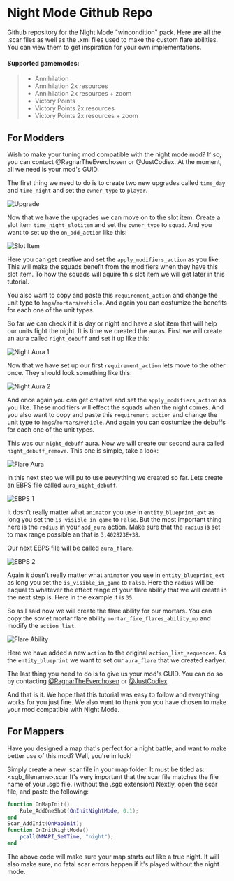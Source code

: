 # Night Mode Github Repo
Github repository for the Night Mode "wincondition" pack. Here are all the .scar files as well as the .xml files used to make the custom flare abilities. You can view them to get inspiration for your own implementations.

#### Supported gamemodes:
> - Annihilation
> - Annihilation 2x resources
> - Annihilation 2x resources + zoom
> - Victory Points
> - Victory Points 2x resources
> - Victory Points 2x resources + zoom

## For Modders
Wish to make your tuning mod compatible with the night mode mod?
If so, you can contact @RagnarTheEverchosen or @JustCodiex. At the moment, all we need is your mod's GUID.

The first thing we need to do is to create two new upgrades called `time_day` and `time_night` and set the `owner_type` to `player`.

![Upgrade](https://i.imgur.com/WrnufDd.png)

Now that we have the upgrades we can move on to the slot item. Create a slot item `time_night_slotitem` and set the `owner_type` to `squad`. And you want to set up the `on_add_action` like this:

![Slot Item](https://i.imgur.com/JzDgoh5.png)

Here you can get creative and set the `apply_modifiers_action` as you like. This will make the squads benefit from the modifiers when they have this slot item. To how the squads will aquire this slot item we will get later in this tutorial.

You also want to copy and paste this `requirement_action` and change the unit type to `hmgs`/`mortars`/`vehicle`. And again you can costumize the benefits for each one of the unit types. 

So far we can check if it is day or night and have a slot item that will help our units fight the night. It is time we created the auras. First we will create an aura called `night_debuff` and set it up like this:

![Night Aura 1](https://i.imgur.com/65f7fLu.png)

Now that we have set up our first `requirement_action` lets move to the other once. They should look something like this:

![Night Aura 2](https://i.imgur.com/7o9PMvl.png)

And once again you can get creative and set the `apply_modifiers_action` as you like. These modifiers will effect the squads when the night comes. And you also want to copy and paste this `requirement_action` and change the unit type to `hmgs`/`mortars`/`vehicle`. And again you can costumize the debuffs for each one of the unit types.

This was our `night_debuff` aura. Now we will create our second aura called `night_debuff_remove`. This one is simple, take a look:

![Flare Aura](https://i.imgur.com/Zq9hUAv.png)

In this next step we will pu to use eevrything we created so far. Lets create an EBPS file called `aura_night_debuff`.

![EBPS 1](https://i.imgur.com/tpiUvht.png)

It dosn't really matter what `animator` you use in `entity_blueprint_ext` as long you set the `is_visible_in_game` to `False`. But the most important thing here is the `radius` in your `add_aura` action. Make sure that the `radius` is set to max range possible an that is `3,402823E+38`.

Our next EBPS file will be called `aura_flare`.

![EBPS 2](https://i.imgur.com/OLRxqS4.png)

Again it dosn't really matter what `animator` you use in `entity_blueprint_ext` as long you set the `is_visible_in_game` to `False`. Here the `radius` will be eaqual to whatever the effect range of your flare ability that we will create in the next step is. Here in the example it is `35`.

So as I said now we will create the flare ability for our mortars. You can copy the soviet mortar flare ability `mortar_fire_flares_ability_mp` and modify the `action_list`.

![Flare Ability](https://i.imgur.com/9KMpnm4.png)

Here we have added a new `action` to the original `action_list_sequences`. As the `entity_blueprint` we want to set our `aura_flare` that we created earlyer.

The last thing you need to do is to give us your mod's GUID. You can do so by contacting [@RagnarTheEverchosen](https://steamcommunity.com/id/ragnarthegamer/) or [@JustCodiex](https://steamcommunity.com/id/CoDiEx/). 

And that is it. We hope that this tutorial was easy to follow and everything works for you just fine. We also want to thank you you have chosen to make your mod compatible with Night Mode.

## For Mappers
Have you designed a map that's perfect for a night battle, and want to make better use of this mod?
Well, you're in luck!

Simply create a new .scar file in your map folder. It must be titled as:
<sgb_filename>.scar
It's very important that the scar file matches the file name of your .sgb file. (without the .sgb extension)
Nextly, open the scar file, and paste the following:
```` lua
function OnMapInit()
    Rule_AddOneShot(OnInitNightMode, 0.1);
end
Scar_AddInit(OnMapInit);
function OnInitNightMode()
    pcall(NMAPI_SetTime, "night");
end
````
The above code will make sure your map starts out like a true night. It will also make sure, no fatal scar errors happen if it's played without the night mode.
